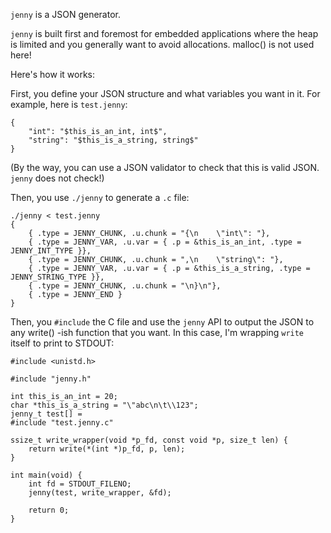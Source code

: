 `jenny` is a JSON generator.

`jenny` is built first and foremost for embedded applications where the heap is
limited and you generally want to avoid allocations. malloc() is not used here!

Here's how it works:

First, you define your JSON structure and what variables you want in it. For
example, here is `test.jenny`:

```
{
    "int": "$this_is_an_int, int$",
    "string": "$this_is_a_string, string$"
}
```

(By the way, you can use a JSON validator to check that this is valid JSON.
`jenny` does not check!)

Then, you use `./jenny` to generate a `.c` file:

```
./jenny < test.jenny
{
    { .type = JENNY_CHUNK, .u.chunk = "{\n    \"int\": "},
    { .type = JENNY_VAR, .u.var = { .p = &this_is_an_int, .type = JENNY_INT_TYPE }},
    { .type = JENNY_CHUNK, .u.chunk = ",\n    \"string\": "},
    { .type = JENNY_VAR, .u.var = { .p = &this_is_a_string, .type = JENNY_STRING_TYPE }},
    { .type = JENNY_CHUNK, .u.chunk = "\n}\n"},
    { .type = JENNY_END }
}
```

Then, you `#include` the C file and use the `jenny` API to output the JSON to
any write() -ish function that you want. In this case, I'm wrapping `write`
itself to print to STDOUT:

```
#include <unistd.h>

#include "jenny.h"

int this_is_an_int = 20;
char *this_is_a_string = "\"abc\n\t\\123";
jenny_t test[] =
#include "test.jenny.c"

ssize_t write_wrapper(void *p_fd, const void *p, size_t len) {
    return write(*(int *)p_fd, p, len);
}

int main(void) {
    int fd = STDOUT_FILENO;
    jenny(test, write_wrapper, &fd);

    return 0;
}
```
